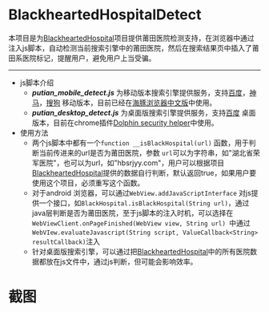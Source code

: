 ﻿

# BlackheartedHospitalDetect
本项目是为[BlackheartedHospital][1]项目提供莆田医院检测支持，在浏览器中通过注入js脚本，自动检测当前搜索引擎中的莆田医院，然后在搜索结果页中插入了莆田系医院标记，提醒用户，避免用户上当受骗。

------

- js脚本介绍
  - ***putian_mobile_detect.js*** 为移动版本搜索引擎提供服务，支持[百度][2]，[神马][3]，[搜狗][4] 移动版本，目前已经在[海豚浏览器中文版][5]中使用。
  - ***putian_desktop_detect.js*** 为桌面版搜索引擎提供服务，支持[百度][6] 桌面版本，目前在chrome插件[Dolphin security helper][7]中使用。
- 使用方法
  - 两个js脚本中都有一个`function __isBlackHospital(url)` 函数，用于判断当前传进来的url是否为莆田医院，参数 `url`可以为字符串，如"湖北省荣军医院"，也可以为url，如"hbsrjyy.com"，用户可以根据项目[BlackheartedHospital][8]提供的数据自行判断，默认返回true，如果用户要使用这个项目，必须重写这个函数。
  - 对于android 浏览器，可以通过`WebView.addJavaScriptInterface` 对js提供一个接口，如`BlackHospital.isBlackHospital(String url)`，通过java层判断是否为莆田医院，至于js脚本的注入时机，可以选择在`WebViewClient.onPageFinished(WebView view, String url) `中通过`WebVIew.evaluateJavascript(String script, ValueCallback<String> resultCallback)`注入
  - 针对桌面版搜索引擎，可以通过把[BlackheartedHospital][9]中的所有医院数据都放在js文件中，通过js判断，但可能会影响效率。


# 截图 #



  [1]: https://github.com/TeamDolphin/BlackheartedHospital
  [2]: http://m.baidu.com
  [3]: http://m.sm.cn/
  [4]: http://m.sogou.com/
  [5]: http://cn.dolphin.com/
  [6]: http://www.baidu.com/
  [7]: https://chrome.google.com/webstore/search/dolphin%20ssecurity?hl=en-US
  [8]: https://github.com/TeamDolphin/BlackheartedHospital
  [9]: https://github.com/TeamDolphin/BlackheartedHospital